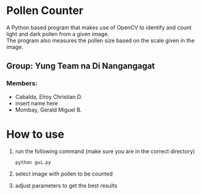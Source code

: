 # Pollen Counter

A Python based program that makes use of OpenCV to identify and count light and dark pollen from a given image.  
The program also measures the pollen size based on the scale given in the image.

## Group: Yung Team na Di Nangangagat

### Members:

- Cabalda, Elroy Christian D.
- insert name here
- Mombay, Gerald Miguel B.

# How to use

1. run the following command (make sure you are in the correct directory)

   ```
   python gui.py
   ```

2. select image with pollen to be counted

3. adjust parameters to get the best results
